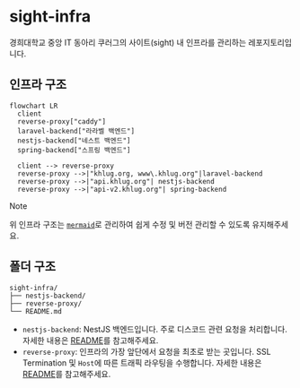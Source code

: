 # sight-infra

경희대학교 중앙 IT 동아리 쿠러그의 사이트(sight) 내 인프라를 관리하는 레포지토리입니다.

## 인프라 구조

```mermaid
flowchart LR
  client
  reverse-proxy["caddy"]
  laravel-backend["라라벨 백엔드"]
  nestjs-backend["네스트 백엔드"]
  spring-backend["스프링 백엔드"]

  client --> reverse-proxy
  reverse-proxy -->|"khlug.org, www\.khlug.org"|laravel-backend
  reverse-proxy -->|"api.khlug.org"| nestjs-backend
  reverse-proxy -->|"api-v2.khlug.org"| spring-backend
```

> [!NOTE]
>
> 위 인프라 구조는 [`mermaid`](https://mermaid.js.org/)로 관리하여 쉽게 수정 및 버전 관리할 수 있도록 유지해주세요.

## 폴더 구조

```
sight-infra/
├── nestjs-backend/
├── reverse-proxy/
└── README.md
```

- `nestjs-backend`: NestJS 백엔드입니다. 주로 디스코드 관련 요청을 처리합니다. 자세한 내용은 [README](./nestjs-backend/README.md)를 참고해주세요.
- `reverse-proxy`: 인프라의 가장 앞단에서 요청을 최초로 받는 곳입니다. SSL Termination 및 `Host`에 따른 트래픽 라우팅을 수행합니다. 자세한 내용은 [README](./reverse-proxy/README.md)를 참고해주세요.
